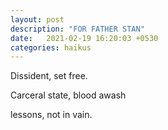 ```yaml
---
layout: post
description: "FOR FATHER STAN"
date:   2021-02-19 16:20:03 +0530
categories: haikus
---
```

Dissident, set free.

Carceral state, blood awash

lessons, not in vain.
